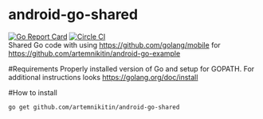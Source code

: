 # android-go-shared
[![Go Report Card](https://goreportcard.com/badge/github.com/artemnikitin/android-go-shared)](https://goreportcard.com/report/github.com/artemnikitin/android-go-shared)  [![Circle CI](https://circleci.com/gh/artemnikitin/android-go-shared.svg?style=shield&circle-token=7f9634b483cd46ffb7b51d8b1c1c84ca4431b779)](https://circleci.com/gh/artemnikitin/android-go-shared)       
Shared Go code with using https://github.com/golang/mobile for https://github.com/artemnikitin/android-go-example

#Requirements
Properly installed version of Go and setup for GOPATH. For additional instructions looks https://golang.org/doc/install

#How to install
```
go get github.com/artemnikitin/android-go-shared
``` 

